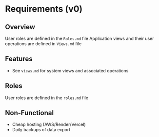 # Requirements (v0)

## Overview
User roles are defined in the `Roles.md` file
Application views and their user operations are defined in `Views.md` file

## Features
- See `views.md` for system views and associated operations

## Roles
User roles are defined in the `roles.md` file

## Non-Functional
- Cheap hosting (AWS/Render/Vercel)
- Daily backups of data export
